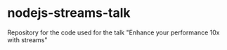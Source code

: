 # nodejs-streams-talk
Repository for the code used for the talk "Enhance your performance 10x with streams"
